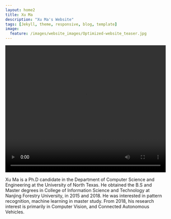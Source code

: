 ```yaml
---
layout: home2
title: Xu Ma
description: "Xu Ma's Website"
tags: [Jekyll, theme, responsive, blog, template]
image:
  feature: /images/website_images/Optimized-website_teaser.jpg
---
```


<head>
    <style type="text/css">
        figure{text-align: center;}
    </style>
</head>

<!-- <figure>
  <img src="{{ site.url }}/images/author_images/Optimized-Lei-Smoky_Mountain.JPG"/>
  <figcaption>Lei Mao at Smoky Mountain in 2015</figcaption>
</figure> -->
<video src="{{ site.url }}/images/author_images/video.mp4" width="100%" height="400" controls preload></video>

Xu Ma is a Ph.D candidate in the Department of Computer Science and Engineering at the University of North Texas. He obtained the B.S and Master degrees in College of Information Science and Technology at Nanjing Forestry University, in 2015 and 2018.
He was interested in pattern recognition, machine learning in master study. From 2018, his research interest is primarily in Computer Vision, and Connected Autonomous Vehicles.


 